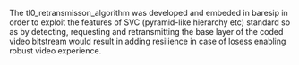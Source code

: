 The tl0_retransmisson_algorithm was developed and embeded in baresip 
in order to exploit the features of SVC (pyramid-like hierarchy etc) standard 
so as by detecting, requesting and retransmitting the base layer of the coded video bitstream 
would result in adding resilience in case of losess enabling robust video experience. 
